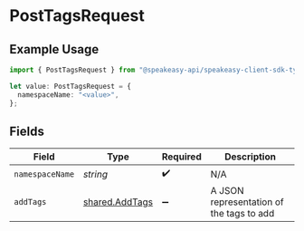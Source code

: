 # PostTagsRequest

## Example Usage

```typescript
import { PostTagsRequest } from "@speakeasy-api/speakeasy-client-sdk-typescript/sdk/models/operations";

let value: PostTagsRequest = {
  namespaceName: "<value>",
};
```

## Fields

| Field                                                   | Type                                                    | Required                                                | Description                                             |
| ------------------------------------------------------- | ------------------------------------------------------- | ------------------------------------------------------- | ------------------------------------------------------- |
| `namespaceName`                                         | *string*                                                | :heavy_check_mark:                                      | N/A                                                     |
| `addTags`                                               | [shared.AddTags](../../../sdk/models/shared/addtags.md) | :heavy_minus_sign:                                      | A JSON representation of the tags to add                |